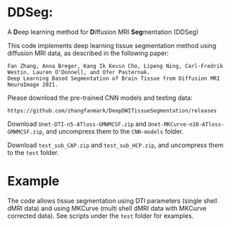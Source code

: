 # DDSeg: 

A **D**eep learning method for **D**iffusion MRI **Seg**mentation (DDSeg)


This code implements deep learning tissue segmentation method using diffusion MRI data, as described in the following paper:

    Fan Zhang, Anna Breger, Kang Ik Kevin Cho, Lipeng Ning, Carl-Fredrik Westin, Lauren O'Donnell, and Ofer Pasternak.
    Deep Learning Based Segmentation of Brain Tissue from Diffusion MRI
    NeuroImage 2021.

Please download the pre-trained CNN models and testing data: 

    https://github.com/zhangfanmark/DeepDWITissueSegmentation/releases

Download `Unet-DTI-n5-ATloss-GMWMCSF.zip` and `Unet-MKCurve-n10-ATloss-GMWMCSF.zip`, and uncompress them to the `CNN-models` folder.

Download `test_sub_CAP.zip` and `test_sub_HCP.zip`, and uncompress them to the `test` folder.

# Example
The code allows tissue segmentation using DTI parameters (single shell dMRI data) and using MKCurve (multi shell dMRI data with MKCurve corrected data). See scripts under the `test` folder for examples.
